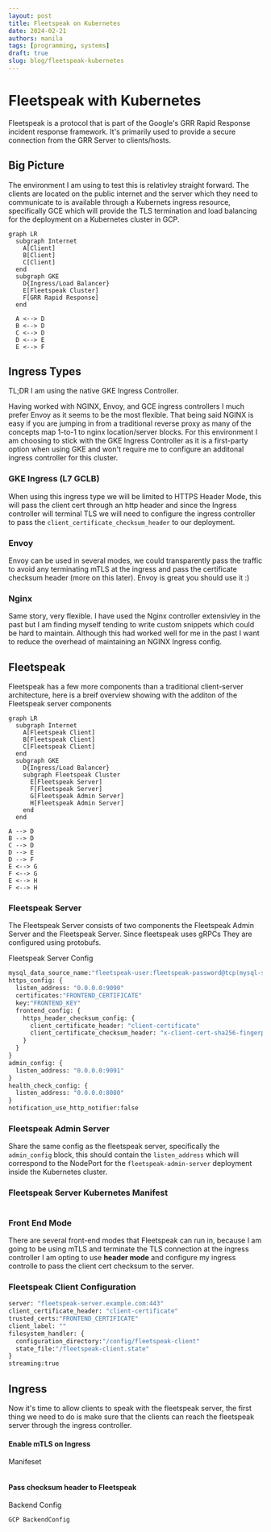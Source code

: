 ```yaml
---
layout: post
title: Fleetspeak on Kubernetes
date: 2024-02-21
authors: manila
tags: [programming, systems]
draft: true
slug: blog/fleetspeak-kubernetes
---
```


# Fleetspeak with Kubernetes

Fleetspeak is a protocol that is part of the Google's GRR Rapid Response incident response framework. It's primarily used to provide a secure connection from the GRR Server to clients/hosts.

<!-- truncate -->

## Big Picture

The environment I am using to test this is relativley straight forward. The clients are located on the public internet and the server which they need to communicate to is available through a Kubernets ingress resource, specifically GCE which will provide the TLS termination and load balancing for the deployment on a Kubernetes cluster in GCP.

```mermaid
graph LR
  subgraph Internet
    A[Client]
    B[Client]
    C[Client]
  end
  subgraph GKE
    D{Ingress/Load Balancer}
    E[Fleetspeak Cluster]
    F[GRR Rapid Response]
  end

  A <--> D
  B <--> D
  C <--> D
  D <--> E
  E <--> F
```

## Ingress Types

TL;DR I am using the native GKE Ingress Controller.

Having worked with NGINX, Envoy, and GCE ingress controllers I much prefer Envoy as it seems to be the most flexible. That being said NGINX is easy if you are jumping in from a traditional reverse proxy as many of the concepts map 1-to-1 to nginx location/server blocks. For this environment I am choosing to stick with the GKE Ingress Controller as it is a first-party option when using GKE and won't require me to configure an additonal ingress controller for this cluster.

### GKE Ingress (L7 GCLB)

When using this ingress type we will be limited to HTTPS Header Mode, this will pass the client cert through an http header and since the Ingress controller will terminal TLS we will need to configure the ingress controller to pass the `client_certificate_checksum_header` to our deployment. 

### Envoy

Envoy can be used in several modes, we could transparently pass the traffic to avoid any terminating mTLS at the ingress and pass the certificate checksum header (more on this later). Envoy is great you should use it :)

### Nginx

Same story, very flexible. I have used the Nginx controller extensivley in the past but I am finding myself tending to write custom snippets which could be hard to maintain. Although this had worked well for me in the past I want to reduce the overhead of maintaining an NGINX Ingress config.

## Fleetspeak

Fleetspeak has a few more components than a traditional client-server architecture, here is a breif overview showing with the additon of the Fleetspeak server components

```mermaid
graph LR
  subgraph Internet
    A[Fleetspeak Client]
    B[Fleetspeak Client]
    C[Fleetspeak Client]
  end
  subgraph GKE
    D{Ingress/Load Balancer}
    subgraph Fleetspeak Cluster
      E[Fleetspeak Server]
      F[Fleetspeak Server]
      G[Fleetspeak Admin Server]
      H[Fleetspeak Admin Server]
    end
  end

A --> D
B --> D
C --> D
D --> E
D --> F
E <--> G
F <--> G
E <--> H
F <--> H

```

### Fleetspeak Server

The Fleetspeak Server consists of two components the Fleetspeak Admin Server and the Fleetspeak Server. Since fleetspeak uses gRPCs They are configured using protobufs.

Fleetspeak Server Config
```protobuf
mysql_data_source_name:"fleetspeak-user:fleetspeak-password@tcp(mysql-server:3306)/fleetspeakdb"
https_config: {
  listen_address: "0.0.0.0:9090"
  certificates:"FRONTEND_CERTIFICATE"
  key:"FRONTEND_KEY"
  frontend_config: {
    https_header_checksum_config: {
      client_certificate_header: "client-certificate"
      client_certificate_checksum_header: "x-client-cert-sha256-fingerprint"
    }
  }
}
admin_config: {
  listen_address: "0.0.0.0:9091"
}
health_check_config: {
  listen_address: "0.0.0.0:8080"
}
notification_use_http_notifier:false
```

### Fleetspeak Admin Server

Share the same config as the fleetspeak server, specifically the `admin_config` block, this should contain the `listen_address` which will correspond to the NodePort for the `fleetspeak-admin-server` deployment inside the Kubernetes cluster.

### Fleetspeak Server Kubernetes Manifest

```
```

### Front End Mode

There are several front-end modes that Fleetspeak can run in, because I am going to be using mTLS and terminate the TLS connection at the ingress controller I am opting to use **header mode** and configure my ingress controlle to pass the client cert checksum to the server.

### Fleetspeak Client Configuration

```protobuf
server: "fleetspeak-server.example.com:443"
client_certificate_header: "client-certificate"
trusted_certs:"FRONTEND_CERTIFICATE"
client_label: ""
filesystem_handler: {
  configuration_directory:"/config/fleetspeak-client"
  state_file:"/fleetspeak-client.state"
}
streaming:true
```

## Ingress

Now it's time to allow clients to speak with the fleetspeak server, the first thing we need to do is make sure that the clients can reach the fleetspeak server through the ingress controller.

#### Enable mTLS on Ingress

Manifeset

```
```

#### Pass checksum header to Fleetspeak

Backend Config

```
GCP BackendConfig
```
